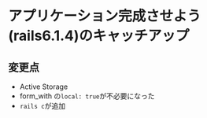# アプリケーション完成させよう(rails6.1.4)のキャッチアップ

## 変更点

- Active Storage
- form_with の`local: true`が不必要になった
- `rails c`が追加
